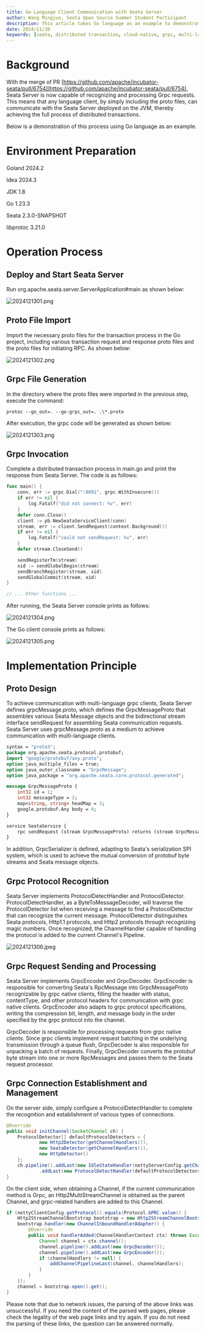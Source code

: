```yaml
---
title: Go Language Client Communication with Seata Server
author: Wang Mingjun, Seata Open Source Summer Student Participant
description: This article takes Go language as an example to demonstrate Seata's multi-language client communication capabilities.
date: 2024/11/30
keywords: [seata, distributed transaction, cloud-native, grpc, multi-language communication]
---
```


# Background
With the merge of PR [https://github.com/apache/incubator-seata/pull/6754](https://github.com/apache/incubator-seata/pull/6754), Seata Server is now capable of recognizing and processing Grpc requests. This means that any language client, by simply including the proto files, can communicate with the Seata Server deployed on the JVM, thereby achieving the full process of distributed transactions.

Below is a demonstration of this process using Go language as an example.

# Environment Preparation
Goland 2024.2

Idea 2024.3

JDK 1.8

Go 1.23.3

Seata 2.3.0-SNAPSHOT

libprotoc 3.21.0

# Operation Process
## Deploy and Start Seata Server
Run org.apache.seata.server.ServerApplication#main as shown below:

![2024121301.png](../../../static/img/blog/2024121301.png)

## Proto File Import
Import the necessary proto files for the transaction process in the Go project, including various transaction request and response proto files and the proto files for initiating RPC. As shown below:

![2024121302.png](../../../static/img/blog/2024121302.png)

## Grpc File Generation
In the directory where the proto files were imported in the previous step, execute the command:

```shell
protoc --go_out=. --go-grpc_out=. .\*.proto
```

After execution, the grpc code will be generated as shown below:

![2024121303.png](../../../static/img/blog/2024121303.png)

## Grpc Invocation
Complete a distributed transaction process in main.go and print the response from Seata Server. The code is as follows:

```go
func main() {
    conn, err := grpc.Dial(":8091", grpc.WithInsecure())
    if err != nil {
        log.Fatalf("did not connect: %v", err)
    }
    defer conn.Close()
    client := pb.NewSeataServiceClient(conn)
    stream, err := client.SendRequest(context.Background())
    if err != nil {
        log.Fatalf("could not sendRequest: %v", err)
    }
    defer stream.CloseSend()

    sendRegisterTm(stream)
    xid := sendGlobalBegin(stream)
    sendBranchRegister(stream, xid)
    sendGlobalCommit(stream, xid)
}

// ... Other functions ...

```

After running, the Seata Server console prints as follows:

![2024121304.png](../../../static/img/blog/2024121304.png)

The Go client console prints as follows:

![2024121305.png](../../../static/img/blog/2024121305.png)

# Implementation Principle
## Proto Design
To achieve communication with multi-language grpc clients, Seata Server defines grpcMessage.proto, which defines the GrpcMessageProto that assembles various Seata Message objects and the bidirectional stream interface sendRequest for assembling Seata communication requests. Seata Server uses grpcMessage.proto as a medium to achieve communication with multi-language clients.

```proto
syntax = "proto3";
package org.apache.seata.protocol.protobuf;
import "google/protobuf/any.proto";
option java_multiple_files = true;
option java_outer_classname = "GrpcMessage";
option java_package = "org.apache.seata.core.protocol.generated";

message GrpcMessageProto {
    int32 id = 1;
    int32 messageType = 2;
    map<string, string> headMap = 3;
    google.protobuf.Any body = 4;
}

service SeataService {
    rpc sendRequest (stream GrpcMessageProto) returns (stream GrpcMessageProto);
}
```

In addition, GrpcSerializer is defined, adapting to Seata's serialization SPI system, which is used to achieve the mutual conversion of protobuf byte streams and Seata message objects.

## Grpc Protocol Recognition
Seata Server implements ProtocolDetectHandler and ProtocolDetector. ProtocolDetectHandler, as a ByteToMessageDecoder, will traverse the ProtocolDetector list when receiving a message to find a ProtocolDetector that can recognize the current message. ProtocolDetector distinguishes Seata protocols, Http1.1 protocols, and Http2 protocols through recognizing magic numbers. Once recognized, the ChannelHandler capable of handling the protocol is added to the current Channel's Pipeline.

![2024121306.jpeg](../../../static/img/blog/2024121306.jpeg)

## Grpc Request Sending and Processing
Seata Server implements GrpcEncoder and GrpcDecoder. GrpcEncoder is responsible for converting Seata's RpcMessage into GrpcMessageProto recognizable by grpc native clients, filling the header with status, contentType, and other protocol headers for communication with grpc native clients. GrpcEncoder also adapts to grpc protocol specifications, writing the compression bit, length, and message body in the order specified by the grpc protocol into the channel.

GrpcDecoder is responsible for processing requests from grpc native clients. Since grpc clients implement request batching in the underlying transmission through a queue flush, GrpcDecoder is also responsible for unpacking a batch of requests. Finally, GrpcDecoder converts the protobuf byte stream into one or more RpcMessages and passes them to the Seata request processor.

## Grpc Connection Establishment and Management
On the server side, simply configure a ProtocolDetectHandler to complete the recognition and establishment of various types of connections.

```java
@Override
public void initChannel(SocketChannel ch) {
    ProtocolDetector[] defaultProtocolDetectors = {
            new Http2Detector(getChannelHandlers()),
            new SeataDetector(getChannelHandlers()),
            new HttpDetector()
    };
    ch.pipeline().addLast(new IdleStateHandler(nettyServerConfig.getChannelMaxReadIdleSeconds(), 0, 0))
            .addLast(new ProtocolDetectHandler(defaultProtocolDetectors));
}
```

On the client side, when obtaining a Channel, if the current communication method is Grpc, an Http2MultiStreamChannel is obtained as the parent Channel, and grpc-related handlers are added to this Channel.

```java
if (nettyClientConfig.getProtocol().equals(Protocol.GPRC.value)) {
    Http2StreamChannelBootstrap bootstrap = new Http2StreamChannelBootstrap(channel);
    bootstrap.handler(new ChannelInboundHandlerAdapter() {
        @Override
        public void handlerAdded(ChannelHandlerContext ctx) throws Exception {
            Channel channel = ctx.channel();
            channel.pipeline().addLast(new GrpcDecoder());
            channel.pipeline().addLast(new GrpcEncoder());
            if (channelHandlers != null) {
                addChannelPipelineLast(channel, channelHandlers);
            }
        }
    });
    channel = bootstrap.open().get();
}
```

Please note that due to network issues, the parsing of the above links was unsuccessful. If you need the content of the parsed web pages, please check the legality of the web page links and try again. If you do not need the parsing of these links, the question can be answered normally.
